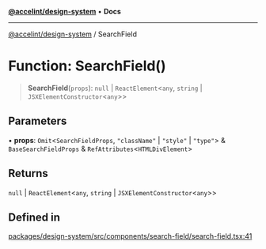 [**@accelint/design-system**](../README.md) • **Docs**

***

[@accelint/design-system](../README.md) / SearchField

# Function: SearchField()

> **SearchField**(`props`): `null` \| `ReactElement`\<`any`, `string` \| `JSXElementConstructor`\<`any`\>\>

## Parameters

• **props**: `Omit`\<`SearchFieldProps`, `"className"` \| `"style"` \| `"type"`\> & `BaseSearchFieldProps` & `RefAttributes`\<`HTMLDivElement`\>

## Returns

`null` \| `ReactElement`\<`any`, `string` \| `JSXElementConstructor`\<`any`\>\>

## Defined in

[packages/design-system/src/components/search-field/search-field.tsx:41](https://github.com/gohypergiant/standard-toolkit/blob/258694cea8ed8bbd956b3cf5da47c2c9debcf127/packages/design-system/src/components/search-field/search-field.tsx#L41)
